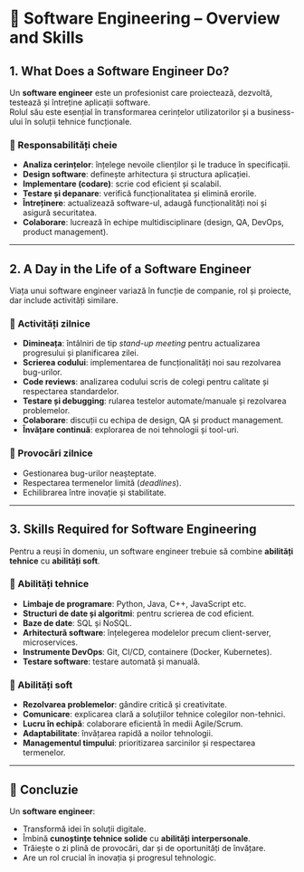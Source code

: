 # 📘 Software Engineering – Overview and Skills

## 1. What Does a Software Engineer Do?
Un **software engineer** este un profesionist care proiectează, dezvoltă, testează și întreține aplicații software.  
Rolul său este esențial în transformarea cerințelor utilizatorilor și a business-ului în soluții tehnice funcționale.  

### 🔹 Responsabilități cheie
- **Analiza cerințelor**: înțelege nevoile clienților și le traduce în specificații.  
- **Design software**: definește arhitectura și structura aplicației.  
- **Implementare (codare)**: scrie cod eficient și scalabil.  
- **Testare și depanare**: verifică funcționalitatea și elimină erorile.  
- **Întreținere**: actualizează software-ul, adaugă funcționalități noi și asigură securitatea.  
- **Colaborare**: lucrează în echipe multidisciplinare (design, QA, DevOps, product management).  

---

## 2. A Day in the Life of a Software Engineer
Viața unui software engineer variază în funcție de companie, rol și proiecte, dar include activități similare.

### 🔹 Activități zilnice
- **Dimineața**: întâlniri de tip *stand-up meeting* pentru actualizarea progresului și planificarea zilei.  
- **Scrierea codului**: implementarea de funcționalități noi sau rezolvarea bug-urilor.  
- **Code reviews**: analizarea codului scris de colegi pentru calitate și respectarea standardelor.  
- **Testare și debugging**: rularea testelor automate/manuale și rezolvarea problemelor.  
- **Colaborare**: discuții cu echipa de design, QA și product management.  
- **Învățare continuă**: explorarea de noi tehnologii și tool-uri.  

### 🔹 Provocări zilnice
- Gestionarea bug-urilor neașteptate.  
- Respectarea termenelor limită (*deadlines*).  
- Echilibrarea între inovație și stabilitate.  

---

## 3. Skills Required for Software Engineering
Pentru a reuși în domeniu, un software engineer trebuie să combine **abilități tehnice** cu **abilități soft**.  

### 🔹 Abilități tehnice
- **Limbaje de programare**: Python, Java, C++, JavaScript etc.  
- **Structuri de date și algoritmi**: pentru scrierea de cod eficient.  
- **Baze de date**: SQL și NoSQL.  
- **Arhitectură software**: înțelegerea modelelor precum client-server, microservices.  
- **Instrumente DevOps**: Git, CI/CD, containere (Docker, Kubernetes).  
- **Testare software**: testare automată și manuală.  

### 🔹 Abilități soft
- **Rezolvarea problemelor**: gândire critică și creativitate.  
- **Comunicare**: explicarea clară a soluțiilor tehnice colegilor non-tehnici.  
- **Lucru în echipă**: colaborare eficientă în medii Agile/Scrum.  
- **Adaptabilitate**: învățarea rapidă a noilor tehnologii.  
- **Managementul timpului**: prioritizarea sarcinilor și respectarea termenelor.  

---

## 📌 Concluzie
Un **software engineer**:  
- Transformă idei în soluții digitale.  
- Îmbină **cunoștințe tehnice solide** cu **abilități interpersonale**.  
- Trăiește o zi plină de provocări, dar și de oportunități de învățare.  
- Are un rol crucial în inovația și progresul tehnologic.
